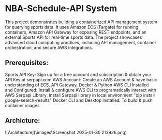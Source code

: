 # NBA-Schedule-API System
This project demonstrates building a containerized API management system for querying sports data. It uses Amazon ECS (Fargate) for running containers, Amazon API Gateway for exposing REST endpoints, and an external Sports API for real-time sports data. The project showcases advanced cloud computing practices, including API management, container orchestration, and secure AWS integrations.

## Prerequisites:
Sports API Key: Sign up for a free account and subscription & obtain your API Key at serpapi.com
AWS Account: Create an AWS Account & have basic understanding of ECS, API Gateway, Docker & Python
AWS CLI Installed and Configured: Install & configure AWS CLI to programatically interact with AWS
Serpapi Library: Install Serpapi library in local environment "pip install google-search-results"
Docker CLI and Desktop Installed: To build & push container images

## Archicture:
![Architecture](\images\Screenshot 2025-01-30 213926.png)